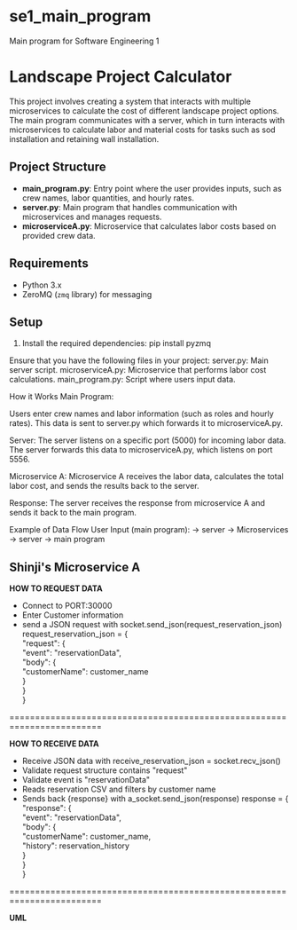# se1_main_program
Main program for Software Engineering 1
# Landscape Project Calculator

This project involves creating a system that interacts with multiple microservices to calculate the cost of different landscape project options. The main program communicates with a server, which in turn interacts with microservices to calculate labor and material costs for tasks such as sod installation and retaining wall installation.

## Project Structure

- **main_program.py**: Entry point where the user provides inputs, such as crew names, labor quantities, and hourly rates.
- **server.py**: Main program that handles communication with microservices and manages requests.
- **microserviceA.py**: Microservice that calculates labor costs based on provided crew data.


## Requirements

- Python 3.x
- ZeroMQ (`zmq` library) for messaging

## Setup

1. Install the required dependencies:
   pip install pyzmq
   
Ensure that you have the following files in your project:
server.py: Main server script.
microserviceA.py: Microservice that performs labor cost calculations.
main_program.py: Script where users input data.  

How it Works
Main Program:

Users enter crew names and labor information (such as roles and hourly rates).
This data is sent to server.py which forwards it to microserviceA.py.

Server:
The server listens on a specific port (5000) for incoming labor data.
The server forwards this data to microserviceA.py, which listens on port 5556.

Microservice A:
Microservice A receives the labor data, calculates the total labor cost, and sends the results back to the server.

Response:
The server receives the response from microservice A and sends it back to the main program.

Example of Data Flow
User Input (main program): -> server -> Microservices -> server -> main program

## Shinji's Microservice A
**HOW TO REQUEST DATA**
- Connect to PORT:30000
- Enter Customer information
- send a JSON request with socket.send_json(request_reservation_json)
request_reservation_json = {  
  "request": {  
     "event": "reservationData",  
     "body": {  
     "customerName": customer_name  
     }  
  }  
}  
  
========================================================================
  
**HOW TO RECEIVE DATA**
- Receive JSON data with receive_reservation_json = socket.recv_json()
- Validate request structure contains "request"
- Validate event is "reservationData"
- Reads reservation CSV and filters by customer name
- Sends back {response} with a_socket.send_json(response)
response = {  
  "response": {  
  "event": "reservationData",  
  "body": {  
     "customerName": customer_name,  
     "history": reservation_history  
     }  
  }  
}  
  
========================================================================
  
**UML**




